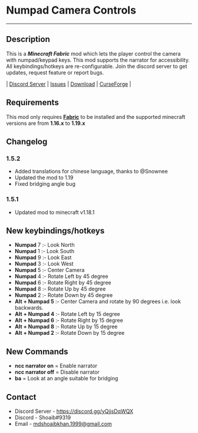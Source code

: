 # Numpad Camera Controls

___

## Description

This is a ___Minecraft Fabric___ mod which lets the player control the camera with numpad/keypad keys. This mod supports the narrator for accessibility. All keybindings/hotkeys are re-configurable. Join the discord server to get updates, request feature or report bugs.

| [Discord Server](https://discord.gg/yQjjsDqWQX) | [Issues](https://github.com/accessible-minecraft/numpad-camera-controls/issues) | [Download](https://www.curseforge.com/minecraft/mc-mods/numpad-keypad-camera-controls/files) | [CurseForge](https://www.curseforge.com/minecraft/mc-mods/numpad-keypad-camera-controls) |

## Requirements

This mod only requires __[Fabric](https://fabricmc.net/wiki/install)__ to be installed and the supported minecraft versions are from __1.16.x__ to __1.19.x__

## Changelog 

### 1.5.2 

- Added translations for chinese language, thanks to @Snownee 
- Updated the mod to 1.19
- Fixed bridging angle bug

### 1.5.1

- Updated mod to minecraft v1.18.1 

## New keybindings/hotkeys

- **Numpad** 7 :-  Look North
- **Numpad** 1 :-  Look South
- **Numpad** 9 :-  Look East
- **Numpad** 3 :-  Look West
- **Numpad** 5 :-  Center Camera
- **Numpad** 4 :-  Rotate Left by 45 degree
- **Numpad** 6 :-  Rotate Right by 45 degree
- **Numpad** 8 :-  Rotate Up by 45 degree
- **Numpad** 2 :-  Rotate Down by 45 degree
- **Alt + Numpad 5** :- Center Camera and rotate by 90 degrees i.e. look backwards.
- **Alt + Numpad 4** :- Rotate Left by 15 degree
- **Alt + Numpad 6** :- Rotate Right by 15 degree
- **Alt + Numpad 8** :- Rotate Up by 15 degree
- **Alt + Numpad 2** :- Rotate Down by 15 degree

## New Commands

- **ncc narrator on** = Enable narrator
- **ncc narrator off** = Disable narrator
- **ba** = Look at an angle suitable for bridging

## Contact

- Discord Server - https://discord.gg/yQjjsDqWQX
- Discord - Shoaib#9319
- Email - mdshoaibkhan.1999@gmail.com
